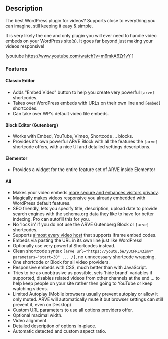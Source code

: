 
## Description ##

The best WordPress plugin for videos? Supports close to everything you can imagine, still keeping it easy & simple.

It is very likely the one and only plugin you will ever need to handle video embeds on your WordPress site(s). It goes far beyond just making your videos responsive!

[youtube https://www.youtube.com/watch?v=m6mkA6Zr1vY ]

### Features ###

#### Classic Editor ####

*  Adds "Embed Video" button to help you create very powerful `[arve]` shortcodes.
*  Takes over WordPress embeds with URLs on their own line and `[embed]` shortcodes.
*  Can take over WP's default video file embeds.

#### Block Editor (Gutenberg) ####

*  Works with Embed, YouTube, Vimeo, Shortcode ... blocks.
*  Provides it's own powerful ARVE Block with all the features the `[arve]` shortcode offers, with a nice UI and detailed settings descriptions.

#### Elementor ####

* Provides a widget for the entire feature set of ARVE inside Elementor

#### All ####

*   Makes your video embeds [more secure and enhances visitors privacy](https://nextgenthemes.com/privacy-enhanced-and-safer-iframes-in-arve-10-0/).
*   Magically makes videos responsive you already embedded with WordPress default features.
*   SEO friendly, lets you specify title, description, upload date to provide search engines with the schema.org data they like to have for better indexing. Pro can autofill this for you.
*   No 'lock in' if you do not use the ARVE Gutenberg Block or `[arve]` shortcodes.
*   Supports [almost every video host](https://nextgenthemes.com/plugins/arve-pro/#provider-support) that supports iframe embed codes.
*   Embeds via pasting the URL in its own line just like WordPress!
*   Optionally use very powerful Shortcodes instead.
*   Clean shortcode syntax `[arve url="https://youtu.be/yUCFRL43Zm4" parameters="start=30" ... /]`, no unnecessary shortcode wrapping.
*   One shortcode or Block for all video providers.
*   Responsive embeds with CSS, much better than with JavaScript.
*   Tries to be as unobtrusive as possible, sets 'hide brand' variables if supported, disables related videos from other channels at the end … to help keep people on your site rather then going to YouTube or keep watching videos.
*   Limited Autoplay (Mobile browsers usually prevent autoplay or allow it only muted. ARVE will automatically mute it but browser settings can still prevent it, even on Desktop)
*   Custom URL parameters to use all options providers offer.
*   Optional maximal width.
*   Video alignment.
*   Detailed description of options in-place.
*   Automatic detected and custom aspect ratio.
